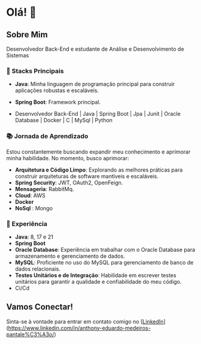 # Olá! 👋

## Sobre Mim

Desenvolvedor Back-End e estudante de Análise e Desenvolvimento de Sistemas

### 🔧 Stacks Principais

- **Java**: Minha linguagem de programação principal para construir aplicações robustas e escaláveis.
- **Spring Boot**: Framework principal.

- Desenvolvedor Back-End | Java | Spring Boot | Jpa | Junit | Oracle Database | Docker | C | MySql | Python

### 📚 Jornada de Aprendizado

Estou constantemente buscando expandir meu conhecimento e aprimorar minha habilidade. No momento, busco aprimorar: 

- **Arquitetura e Código Limpo**: Explorando as melhores práticas para construir arquiteturas de software mantíveis e escaláveis.
- **Spring Security**: JWT, OAuth2, OpenFeign.
- **Mensageria**: RabbitMq.
- **Cloud**: AWS
- **Docker**
- **NoSql** : Mongo

### 💼 Experiência

- **Java**: 8, 17 e 21
- **Spring Boot**
- **Oracle Database**: Experiência em trabalhar com o Oracle Database para armazenamento e gerenciamento de dados.
- **MySQL**: Proficiente no uso do MySQL para gerenciamento de banco de dados relacionais.
- **Testes Unitários e de Integração**: Habilidade em escrever testes unitários para garantir a qualidade e confiabilidade do meu código.
- Ci/Cd

## Vamos Conectar!

Sinta-se à vontade para entrar em contato comigo no [[LinkedIn](#)](https://www.linkedin.com/in/anthony-eduardo-medeiros-pantale%C3%A3o/)


